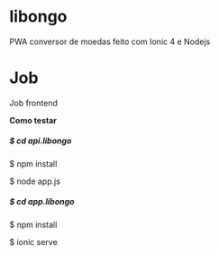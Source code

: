 # libongo
PWA conversor de moedas feito com Ionic 4 e Nodejs

# Job
Job frontend

**Como testar** 
<h5>$ cd api.libongo</h5>
<p>$ npm install</p>
<p>$ node app.js </p>

<h5>$ cd app.libongo</h5>
<p>$ npm install</p>
<p>$ ionic serve </p>
